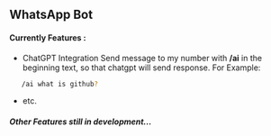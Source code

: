 ## WhatsApp Bot

#### Currently Features :
- ChatGPT Integration
   Send message to my number with **/ai** in the beginning text, so that chatgpt will send response. For Example:

```sh
   /ai what is github?
```
- etc.

##### Other Features still in development...